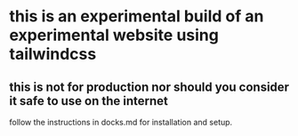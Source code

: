 # this is an experimental build of an experimental website using tailwindcss #
## this is not for production nor should you consider it safe to use on the internet ##

follow the instructions in docks.md for installation and setup.



